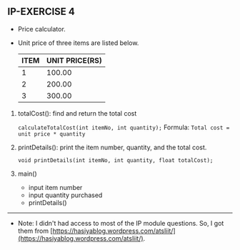 
## IP-EXERCISE 4
* Price calculator.


* Unit price of three items are listed below.

    | ITEM        | UNIT PRICE(RS) |
    | ----------- | -----------    |
    | 1           | 100.00         |
    | 2           | 200.00         |
    | 3           | 300.00         |


1. totalCost(): find and return the total cost

    `calculateTotalCost(int itemNo, int quantity);`
    Formula: `Total cost = unit price * quantity`

2. printDetails(): print the item number, quantity, and the total cost.

    `void printDetails(int itemNo, int quantity, float totalCost);`

3. main()

    * input item number
    * input quantity purchased
    * printDetails()

____

* Note: I didn't had access to most of the IP module questions. So, I got them from [https://hasiyablog.wordpress.com/atsliit/](https://hasiyablog.wordpress.com/atsliit/).